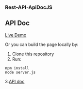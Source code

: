 ### Rest-API-ApiDocJS

## API Doc 

[Live Demo](https://phuch.github.io/Nodejs-WeeklyAssignment/)

Or you can build the page locally by:

1. Clone this repository
2. Run:

```
npm install
node server.js
```
3.[API doc](https://localhost:3001/apidoc)
